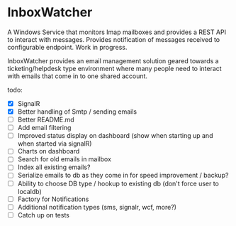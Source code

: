 # InboxWatcher
A Windows Service that monitors Imap mailboxes and provides a REST API to interact with messages.  Provides notification of messages received to configurable endpoint.  Work in progress.

InboxWatcher provides an email management solution geared towards a ticketing/helpdesk type environment where many people need to interact with emails that come in to one shared account.

todo: 
- [X] SignalR
- [X] Better handling of Smtp / sending emails
- [ ] Better README.md
- [ ] Add email filtering
- [ ] Improved status display on dashboard (show when starting up and when started via signalR)
- [ ] Charts on dashboard
- [ ] Search for old emails in mailbox
- [ ] Index all existing emails?
- [ ] Serialize emails to db as they come in for speed improvement / backup?
- [ ] Ability to choose DB type / hookup to existing db (don't force user to localdb)
- [ ] Factory for Notifications
- [ ] Additional notification types (sms, signalr, wcf, more?)
- [ ] Catch up on tests
